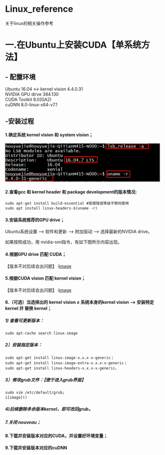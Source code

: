 # Linux_reference
关于linux的相关操作参考

# 一.在Ubuntu上安装CUDA【单系统方法】

## - 配置环境  
Ubuntu 16.04 <-> kernel vision 4.4.0.31  
NVIDIA GPU dirve 384.130  
CUDA Toolkit 8.0(GA2)  
cuDNN 8.0-linux-x64-v7.1  
  
##  -安装过程  
#### 1.确定系统 kernel vision 和 system vision；  
![image](https://github.com/HouYueJie/Linux_reference/blob/master/CUDA_IMG/1.png)    

#### 2.查看gcc 和 kernel header 和 package development的版本情况:  
    
    sudo apt-get install build-essential #若报错或等级不够则使用 
    sudo apt install linux-headers-$(uname -r)  

#### 3.安装系统推荐的GPU drive；  
  Ubuntu系统设置 --> 软件和更新 --> 附加驱动 --> 选择最新的NVIDIA drive。  
  
  如果按照成功，用 nvidia-smi指令，有如下图所示内容出现。

  
#### 4.根据GPU drive 匹配 CUDA；  
【版本不对后续会出问题】
i[image]()  

#### 5.根据CUDA vision 匹配 kernel vision；  
【版本不对后续会出问题】
i[image]()  

  
#### 6.（可选）当选择出的 kernel vision ≠ 系统本身的kernel vision  --> 安装特定kernel 并 替换 kernel；  
  
  ##### 1) 查看可更新版本：
    sudo apt-cache search linux-image
    
  ##### 2）安装指定版本：  
    sudo apt-get install linux-image-x.x.x-x-generic；  
    sudo apt-get install linux-image-extra-x.x.x-x-generic；   
    sudo apt-get install linux-headers-x.x.x-x-generic。  
    
  ##### 3）修改grub文件：【便于进入grub界面】  
    sudo vim /etc/default/grub;  
    i[image]()  
      
      
  ##### 4)后续删除多余版本kernel，即可改回grub。

##### 7.关闭 nouveau；  
  
#### 8.下载并安装版本对应的CUDA，并设置好环境变量；  
  
#### 9.下载并安装版本对应的cuDNN
